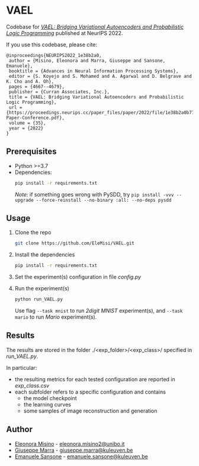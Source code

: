 # VAEL

Codebase for [_VAEL: Bridging Variational Autoencoders and Probabilistic Logic Programming_](https://papers.nips.cc/paper_files/paper/2022/hash/1e38b2a0b77541b14a3315c99697b835-Abstract-Conference.html) published at NeurIPS 2022.

If you use this codebase, please cite:

```
@inproceedings{NEURIPS2022_1e38b2a0,
 author = {Misino, Eleonora and Marra, Giuseppe and Sansone, Emanuele},
 booktitle = {Advances in Neural Information Processing Systems},
 editor = {S. Koyejo and S. Mohamed and A. Agarwal and D. Belgrave and K. Cho and A. Oh},
 pages = {4667--4679},
 publisher = {Curran Associates, Inc.},
 title = {VAEL: Bridging Variational Autoencoders and Probabilistic Logic Programming},
 url = {https://proceedings.neurips.cc/paper_files/paper/2022/file/1e38b2a0b77541b14a3315c99697b835-Paper-Conference.pdf},
 volume = {35},
 year = {2022}
}
```



## Prerequisites

* Python >=3.7 
* Dependencies:
  ```sh
  pip install -r requirements.txt
  ```
  _Note_: if something goes wrong with PySDD, try `pip install -vvv --upgrade --force-reinstall --no-binary :all: --no-deps pysdd`

## Usage

1. Clone the repo
   ```sh
   git clone https://github.com/EleMisi/VAEL.git
   ```
2. Install the dependencies
   ```sh
   pip install -r requirements.txt
   ```
3. Set the experiment(s) configuration in file _config.py_
   
4. Run the experiment(s)
   ```sh
   python run_VAEL.py
   ```
   Use flag `--task mnist` to run _2digit MNIST_ experiment(s), and `--task mario` to run _Mario_ experiment(s).

## Results
The results are stored in the folder ./<exp_folder>/<exp_class>/ specified in _run_VAEL.py_.  

In particular:
   *  the resulting metrics for each tested configuration are reported in _exp_class.csv_
   * each subfolder refers to a specific configuration and contains
      * the model checkpoint
      * the learning curves 
      * some samples of image reconstruction and generation
## Author

* [Eleonora Misino](https://github.com/EleMisi) - eleonora.misino2@unibo.it
* [Giuseppe Marra](https://github.com/GiuseppeMarra) - giuseppe.marra@kuleuven.be
* [Emanuele Sansone](https://github.com/emsansone) - emanuele.sansone@kuleuven.be

